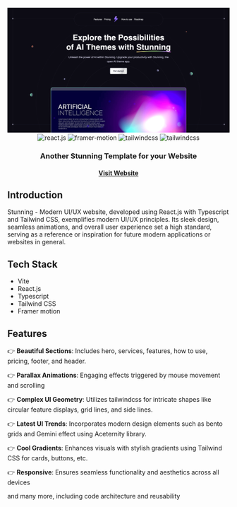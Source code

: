<div align="center">
  <br />
    <a href="" target="_blank">
      <img src="https://github.com/reza-boroushaki/stunning-alpha/blob/main/src/assets/project.png" alt="Project Banner">
    </a>
  <br />
 
  <div align="center">
    <img src="https://cdn.worldvectorlogo.com/logos/react-2.svg" width="30" alt="react.js" />
    <img src="https://cdn.worldvectorlogo.com/logos/framer-motion.svg" width="30" alt="framer-motion" />
    <img src="https://cdn.worldvectorlogo.com/logos/tailwindcss.svg" width="40" alt="tailwindcss" />
      <img src="https://cdn.worldvectorlogo.com/logos/typescript.svg" width="30" alt="tailwindcss" />
  </div>

  <h3 align="center">Another Stunning Template for your Website</h3>

  <h4><a href="https://stunning-alpha.vercel.app/" target="_blank">Visit Website</a></h4>

</div>


## <a name="introduction">Introduction</a>

Stunning - Modern UI/UX website, developed using React.js with Typescript and Tailwind CSS, exemplifies modern UI/UX principles. Its sleek design, seamless animations, and overall user experience set a high standard, serving as a reference or inspiration for future modern applications or websites in general.

## <a name="tech-stack">Tech Stack</a>

- Vite
- React.js
- Typescript
- Tailwind CSS
- Framer motion

## <a name="features">Features</a>

👉 **Beautiful Sections**: Includes hero, services, features, how to use, pricing, footer, and header.

👉 **Parallax Animations**: Engaging effects triggered by mouse movement and scrolling

👉 **Complex UI Geometry**: Utilizes tailwindcss for intricate shapes like circular feature displays, grid lines, and side lines.

👉 **Latest UI Trends**: Incorporates modern design elements such as bento grids and Gemini effect using Aceternity library.

👉 **Cool Gradients**: Enhances visuals with stylish gradients using Tailwind CSS for cards, buttons, etc.

👉 **Responsive**: Ensures seamless functionality and aesthetics across all devices

and many more, including code architecture and reusability
